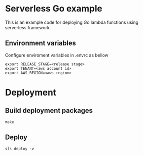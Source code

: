# Serverless Go example

This is an example code for deploying Go lambda functions using serverless framework.

## Environment variables

Configure enviroment variables in .envrc as bellow

```
export RELEASE_STAGE=<release stage>
export TENANT=<aws account id>
export AWS_REGION=<aws region>
```

# Deployment

## Build deployment packages

```
make
```

## Deploy

```
sls deploy -v
```
